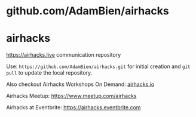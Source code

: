 # github.com/AdamBien/airhacks
airhacks
========

https://airhacks.live communication repository

Use: `https://github.com/AdamBien/airhacks.git` for initial creation and `git pull` to update the local repository.

Also checkout Airhacks Workshops On Demand: [airhacks.io](http://airhacks.io)

Airhacks Meetup: https://www.meetup.com/airhacks

Airhacks at Eventbrite: https://airhacks.eventbrite.com
